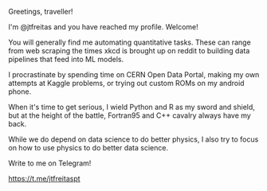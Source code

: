 Greetings, traveller!

I'm @jtfreitas and you have reached my profile. Welcome!

You will generally find me automating quantitative tasks. These can range from web scraping the times xkcd is brought up on reddit to building data pipelines that feed into ML models.

I procrastinate by spending time on CERN Open Data Portal, making my own attempts at Kaggle problems, or trying out custom ROMs on my android phone.

When it's time to get serious, I wield Python and R as my sword and shield, but at the height of the battle, Fortran95 and C++ cavalry always have my back.

While we do depend on data science to do better physics, I also try to focus on how to use physics to do better data science.

Write to me on Telegram!

https://t.me/jtfreitaspt
